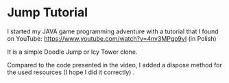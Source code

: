 # Jump Tutorial

I started my JAVA game programming adventure with a tutorial that I found on
YouTube: https://www.youtube.com/watch?v=4nv3MPgo9vI (in Polish)

It is a simple Doodle Jump or Icy Tower clone.

Compared to the code presented in the video, I added a dispose method for the used resources (I hope I did it correctly)
.